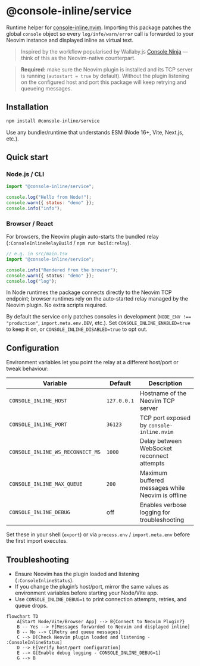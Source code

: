 # @console-inline/service

Runtime helper for [console-inline.nvim](https://github.com/comfucios/console-inline.nvim).
Importing this package patches the global `console` object so every `log/info/warn/error`
call is forwarded to your Neovim instance and displayed inline as virtual text.

> Inspired by the workflow popularised by Wallaby.js [Console Ninja](https://marketplace.visualstudio.com/items?itemName=WallabyJs.console-ninja) — think of this as the Neovim-native counterpart.

> **Required:** make sure the Neovim plugin is installed and its TCP server is running
> (`autostart = true` by default). Without the plugin listening on the configured host and
> port this package will keep retrying and queueing messages.

## Installation

```bash
npm install @console-inline/service
```

Use any bundler/runtime that understands ESM (Node 16+, Vite, Next.js, etc.).

## Quick start

### Node.js / CLI

```js
import "@console-inline/service";

console.log("Hello from Node!");
console.warn({ status: "demo" });
console.info("info");
```

### Browser / React

For browsers, the Neovim plugin auto-starts the bundled relay (`:ConsoleInlineRelayBuild` / `npm run build:relay`).

```ts
// e.g. in src/main.tsx
import "@console-inline/service";

console.info("Rendered from the browser");
console.warn({ status: "demo" });
console.log("log");
```

In Node runtimes the package connects directly to the Neovim TCP endpoint; browser runtimes rely on the auto-started relay managed by the Neovim plugin. No extra scripts required.

By default the service only patches consoles in development (`NODE_ENV !== "production"`, `import.meta.env.DEV`, etc.). Set `CONSOLE_INLINE_ENABLED=true` to keep it on, or `CONSOLE_INLINE_DISABLED=true` to opt out.

## Configuration

Environment variables let you point the relay at a different host/port or tweak behaviour:

| Variable                         | Default     | Description                                       |
| -------------------------------- | ----------- | ------------------------------------------------- |
| `CONSOLE_INLINE_HOST`            | `127.0.0.1` | Hostname of the Neovim TCP server                 |
| `CONSOLE_INLINE_PORT`            | `36123`     | TCP port exposed by `console-inline.nvim`         |
| `CONSOLE_INLINE_WS_RECONNECT_MS` | `1000`      | Delay between WebSocket reconnect attempts        |
| `CONSOLE_INLINE_MAX_QUEUE`       | `200`       | Maximum buffered messages while Neovim is offline |
| `CONSOLE_INLINE_DEBUG`           | off         | Enables verbose logging for troubleshooting       |

Set these in your shell (`export`) or via `process.env` / `import.meta.env` before the first
import executes.

## Troubleshooting

- Ensure Neovim has the plugin loaded and listening (`:ConsoleInlineStatus`).
- If you change the plugin’s host/port, mirror the same values as environment variables
  before starting your Node/Vite app.
- Use `CONSOLE_INLINE_DEBUG=1` to print connection attempts, retries, and queue drops.

```mermaid
flowchart TD
    A[Start Node/Vite/Browser App] --> B{Connect to Neovim Plugin?}
    B -- Yes --> F[Messages forwarded to Neovim and displayed inline]
    B -- No --> C[Retry and queue messages]
    C --> D[Check Neovim plugin loaded and listening - :ConsoleInlineStatus]
    D --> E[Verify host/port configuration]
    E --> G[Enable debug logging - CONSOLE_INLINE_DEBUG=1]
    G --> B
```
